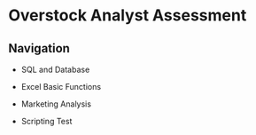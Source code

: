 # Overstock Analyst Assessment

## Navigation

-   SQL and Database

-   Excel Basic Functions

-   Marketing Analysis

-   Scripting Test

